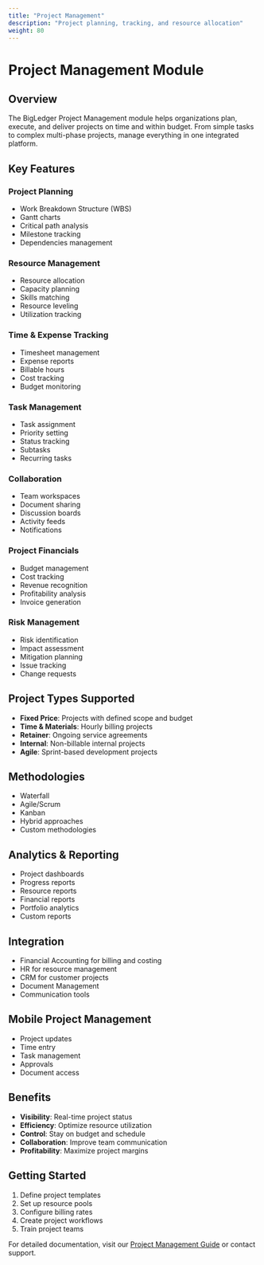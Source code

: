 ```yaml
---
title: "Project Management"
description: "Project planning, tracking, and resource allocation"
weight: 80
---
```


# Project Management Module

## Overview

The BigLedger Project Management module helps organizations plan, execute, and deliver projects on time and within budget. From simple tasks to complex multi-phase projects, manage everything in one integrated platform.

## Key Features

### Project Planning
- Work Breakdown Structure (WBS)
- Gantt charts
- Critical path analysis
- Milestone tracking
- Dependencies management

### Resource Management
- Resource allocation
- Capacity planning
- Skills matching
- Resource leveling
- Utilization tracking

### Time & Expense Tracking
- Timesheet management
- Expense reports
- Billable hours
- Cost tracking
- Budget monitoring

### Task Management
- Task assignment
- Priority setting
- Status tracking
- Subtasks
- Recurring tasks

### Collaboration
- Team workspaces
- Document sharing
- Discussion boards
- Activity feeds
- Notifications

### Project Financials
- Budget management
- Cost tracking
- Revenue recognition
- Profitability analysis
- Invoice generation

### Risk Management
- Risk identification
- Impact assessment
- Mitigation planning
- Issue tracking
- Change requests

## Project Types Supported

- **Fixed Price**: Projects with defined scope and budget
- **Time & Materials**: Hourly billing projects
- **Retainer**: Ongoing service agreements
- **Internal**: Non-billable internal projects
- **Agile**: Sprint-based development projects

## Methodologies

- Waterfall
- Agile/Scrum
- Kanban
- Hybrid approaches
- Custom methodologies

## Analytics & Reporting

- Project dashboards
- Progress reports
- Resource reports
- Financial reports
- Portfolio analytics
- Custom reports

## Integration

- Financial Accounting for billing and costing
- HR for resource management
- CRM for customer projects
- Document Management
- Communication tools

## Mobile Project Management

- Project updates
- Time entry
- Task management
- Approvals
- Document access

## Benefits

- **Visibility**: Real-time project status
- **Efficiency**: Optimize resource utilization
- **Control**: Stay on budget and schedule
- **Collaboration**: Improve team communication
- **Profitability**: Maximize project margins

## Getting Started

1. Define project templates
2. Set up resource pools
3. Configure billing rates
4. Create project workflows
5. Train project teams

For detailed documentation, visit our [Project Management Guide](/docs/projects/) or contact support.